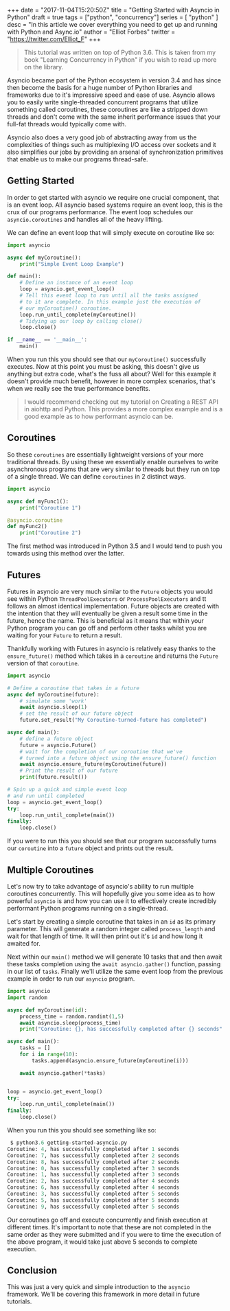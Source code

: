+++
date = "2017-11-04T15:20:50Z"
title = "Getting Started with Asyncio in Python"
draft = true
tags = ["python", "concurrency"]
series = [ "python" ]
desc = "In this article we cover everything you need to get up and running with Python and Async.io"
author = "Elliot Forbes"
twitter = "https://twitter.com/Elliot_F"
+++

> This tutorial was written on top of Python 3.6. This is taken from my book "Learning Concurrency in Python" if you wish to read up more on the library.

Asyncio became part of the Python ecosystem in version 3.4 and has since then become the basis for a huge number of Python libraries and frameworks due to it's impressive speed and ease of use. Asyncio allows you to easily write single-threaded concurrent programs that utilize something called coroutines, these coroutines are like a stripped down threads and don't come with the same inherit performance issues that your full-fat threads would typically come with. 

Asyncio also does a very good job of abstracting away from us the complexities of things such as multiplexing I/O access over sockets and it also simplifies our jobs by providing an arsenal of synchronization primitives that enable us to make our programs thread-safe. 

## Getting Started

In order to get started with asyncio we require one crucial component, that is an event loop. All asyncio based systems require an event loop, this is the crux of our programs performance. The event loop schedules our `asyncio.coroutines` and handles all of the heavy lifting. 

We can define an event loop that will simply execute on coroutine like so:

~~~py
import asyncio

async def myCoroutine():
    print("Simple Event Loop Example")

def main():
    # Define an instance of an event loop
    loop = asyncio.get_event_loop()
    # Tell this event loop to run until all the tasks assigned
    # to it are complete. In this example just the execution of
    # our myCoroutine() coroutine.
    loop.run_until_complete(myCoroutine())
    # Tidying up our loop by calling close()
    loop.close()

if __name__ == '__main__':
    main()
~~~

When you run this you should see that our `myCoroutine()` successfully executes. Now at this point you must be asking, this doesn't give us anything but extra code, what's the fuss all about? Well for this example it doesn't provide much benefit, however in more complex scenarios, that's when we really see the true performance benefits.

> I would recommend checking out my tutorial on Creating a REST API in aiohttp and Python. This provides a more complex example and is a good example as to how performant asyncio can be.

## Coroutines

So these `coroutines` are essentially lightweight versions of your more traditional threads. By using these we essentially enable ourselves to write asynchronous programs that are very similar to threads but they run on top of a single thread. We can define `coroutines` in 2 distinct ways. 

~~~py
import asyncio

async def myFunc1():
    print("Coroutine 1")

@asyncio.coroutine
def myFunc2()
    print("Coroutine 2")
~~~

The first method was introduced in Python 3.5 and I would tend to push you towards using this method over the latter. 

## Futures

Futures in asyncio are very much similar to the `Future` objects you would see within Python `ThreadPoolExecutors` or `ProcessPoolExecutors` and tt follows an almost identical implementation. Future objects are created with the intention that they will eventually be given a result some time in the future, hence the name. This is beneficial as it means that within your Python program you can go off and perform other tasks whilst you are waiting for your `Future` to return a result. 

Thankfully working with Futures in asyncio is relatively easy thanks to the `ensure_future()` method which takes in a `coroutine` and returns the `Future` version of that `coroutine`. 

~~~py
import asyncio

# Define a coroutine that takes in a future
async def myCoroutine(future):
    # simulate some 'work'
    await asyncio.sleep(1)
    # set the result of our future object
    future.set_result("My Coroutine-turned-future has completed")

async def main():
    # define a future object
    future = asyncio.Future()
    # wait for the completion of our coroutine that we've
    # turned into a future object using the ensure_future() function
    await asyncio.ensure_future(myCoroutine(future))
    # Print the result of our future
    print(future.result())

# Spin up a quick and simple event loop 
# and run until completed
loop = asyncio.get_event_loop()
try:
    loop.run_until_complete(main())
finally:
    loop.close()
~~~

If you were to run this you should see that our program successfully turns our `coroutine` into a `future` object and prints out the result. 

## Multiple Coroutines

Let's now try to take advantage of asyncio's ability to run multiple coroutines concurrently. This will hopefully give you some idea as to how powerful `asyncio` is and how you can use it to effectively create incredibly performant Python programs running on a single-thread. 

Let's start by creating a simple coroutine that takes in an `id` as its primary parameter. This will generate a random integer called `process_length` and wait for that length of time. It will then print out it's `id` and how long it awaited for. 

Next within our `main()` method we will generate 10 tasks that and then await these tasks completion using the `await asyncio.gather()` function, passing in our list of `tasks`. Finally we'll utilize the same event loop from the previous example in order to run our `asyncio` program.

~~~py
import asyncio
import random

async def myCoroutine(id):
    process_time = random.randint(1,5)
    await asyncio.sleep(process_time)
    print("Coroutine: {}, has successfully completed after {} seconds".format(id, process_time))

async def main():
    tasks = []
    for i in range(10):
        tasks.append(asyncio.ensure_future(myCoroutine(i)))

    await asyncio.gather(*tasks)


loop = asyncio.get_event_loop()
try:
    loop.run_until_complete(main())
finally:
    loop.close()
~~~  

When you run this you should see something like so:

~~~py
 $ python3.6 getting-started-asyncio.py
Coroutine: 4, has successfully completed after 1 seconds
Coroutine: 7, has successfully completed after 2 seconds
Coroutine: 8, has successfully completed after 2 seconds
Coroutine: 0, has successfully completed after 3 seconds
Coroutine: 1, has successfully completed after 3 seconds
Coroutine: 2, has successfully completed after 4 seconds
Coroutine: 6, has successfully completed after 4 seconds
Coroutine: 3, has successfully completed after 5 seconds
Coroutine: 5, has successfully completed after 5 seconds
Coroutine: 9, has successfully completed after 5 seconds
~~~

Our coroutines go off and execute concurrently and finish execution at different times. It's important to note that these are not completed in the same order as they were submitted and if you were to time the execution of the above program, it would take just above 5 seconds to complete execution.

## Conclusion

This was just a very quick and simple introduction to the `asyncio` framework. We'll be covering this framework in more detail in future tutorials.   